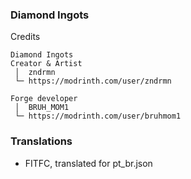 ### Diamond Ingots
Credits
```
Diamond Ingots
Creator & Artist
 │  zndrmn
 └─ https://modrinth.com/user/zndrmn

Forge developer
 │  BRUH_MOM1
 └─ https://modrinth.com/user/bruhmom1
```
### Translations

- FITFC, translated for pt_br.json